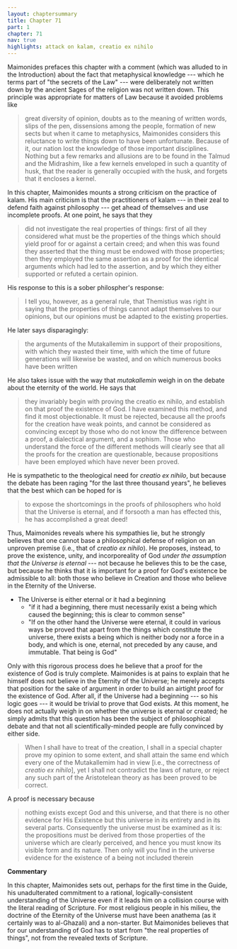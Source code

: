 ```yaml
---
layout: chaptersummary
title: Chapter 71
part: 1
chapter: 71
nav: true
highlights: attack on kalam, creatio ex nihilo
---
```


Maimonides prefaces this chapter with a comment (which was alluded to in the Introduction) about the fact that metaphysical knowledge --- which he terms part of "the secrets of the Law" --- were deliberately not written down by the ancient Sages of the religion was not written down. This principle was appropriate for matters of Law because it avoided problems like 
>great diversity of opinion, doubts as to the meaning of written words, slips of the pen, dissensions among the people, formation of new sects
but when it came to metaphysics, Maimonides considers this reluctance to write things down to have been unfortunate. Because of it,
>our nation lost the knowledge of those important disciplines. Nothing but a few remarks and allusions are to be found in the Talmud and the Midrashim, like a few kernels enveloped in such a quantity of husk, that the reader is generally occupied with the husk, and forgets that it encloses a kernel.

In this chapter, Maimonides mounts a strong criticism on the practice of kalam. His main criticism is that the practitioners of kalam --- in their zeal to defend faith against philosophy --- get ahead of themselves and use incomplete proofs. At one point, he says that they
> did not investigate the real properties of things: first of all they considered what must be the properties of the things which should yield proof for or against a certain creed; and when this was found they asserted that the thing must be endowed with those properties; then they employed the same assertion as a proof for the identical arguments which had led to the assertion, and by which they either supported or refuted a certain opinion.

His response to this is a sober philospher's response:
> I tell you, however, as a general rule, that Themistius was right in saying that the properties of things cannot adapt themselves to our opinions, but our opinions must be adapted to the existing properties.

He later says disparagingly:
> the arguments of the Mutakallemim in support of their propositions, with which they wasted their time, with which the time of future generations will likewise be wasted, and on which numerous books have been written

He also takes issue with the way that _mutakallemin_ weigh in on the debate about the eternity of the world. He says that 
> they invariably begin with proving the creatio ex nihilo, and establish on that proof the existence of God. I have examined this method, and find it most objectionable. It must be rejected, because all the proofs for the creation have weak points, and cannot be considered as convincing except by those who do not know the difference between a proof, a dialectical argument, and a sophism. Those who understand the force of the different methods will clearly see that all the proofs for the creation are questionable, because propositions have been employed which have never been proved.

He is sympathetic to the theological need for _creatio ex nihilo_, but because the debate has been raging "for the last three thousand years", he believes that the best which can be hoped for is 
> to expose the shortcomings in the proofs of philosophers who hold that the Universe is eternal, and if forsooth a man has effected this, he has accomplished a great deed!

Thus, Maimonides reveals where his sympathies lie, but he strongly believes that one cannot base a philosophical defense of religion on an unproven premise (i.e., that of _creatio ex nihilo_). He proposes, instead, to prove the existence, unity, and incorporeality of God _under the assumption that the Universe is eternal_ --- not because he believes this to be the case, but because he thinks that it is important for a proof for God's existence be admissible to all: both those who believe in Creation and those who believe in the Eternity of the Universe.
- The Universe is either eternal or it had a beginning
    - "if it had a beginning, there must necessarily exist a being which caused the beginning; this is clear to common sense"
    - "If on the other hand the Universe were eternal, it could in various ways be proved that apart from the things which constitute the universe, there exists a being which is neither body nor a force in a body, and which is one, eternal, not preceded by any cause, and immutable. That being is God" 

Only with this rigorous process does he believe that a proof for the existence of God is truly complete. Maimonides is at pains to explain that he himself does not believe in the Eternity of the Universe; he merely accepts that position for the sake of argument in order to build an airtight proof for the existence of God. After all, if the Universe had a beginning --- so his logic goes --- it would be trivial to prove that God exists. At this moment, he does not actually weigh in on whether the universe is eternal or created; he simply admits that this question has been the subject of philosophical debate and that not all scientifically-minded people are fully convinced by either side.
> When I shall have to treat of the creation, I shall in a special chapter prove my opinion to some extent, and shall attain the same end which every one of the Mutakallemim had in view [i.e., the correctness of _creatio ex nihilo_], yet I shall not contradict the laws of nature, or reject any such part of the Aristotelean theory as has been proved to be correct.

A proof is necessary because
> nothing exists except God and this universe, and that there is no other evidence for His Existence but this universe in its entirety and in its several parts. Consequently the universe must be examined as it is: the propositions must be derived from those properties of the universe which are clearly perceived, and hence you must know its visible form and its nature. Then only will you find in the universe evidence for the existence of a being not included therein

**Commentary**

In this chapter, Maimonides sets out, perhaps for the first time in the Guide, his unadulterated commitment to a rational, logically-consistent understanding of the Universe even if it leads him on a collision course with the literal reading of Scripture. For most religious people in his milieu, the doctrine of the Eternity of the Universe must have been anathema (as it certainly was to al-Ghazali) and a non-starter. But Maimonides believes that for our understanding of God has to start from "the real properties of things", not from the revealed texts of Scripture.



